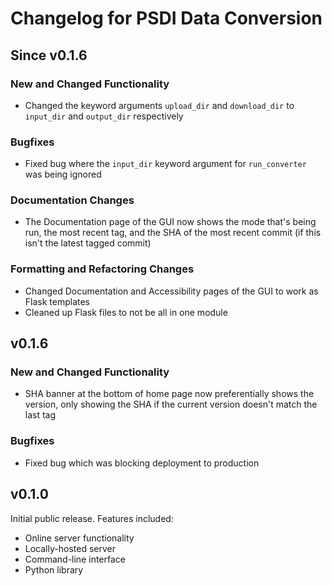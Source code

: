 # Changelog for PSDI Data Conversion

## Since v0.1.6

### New and Changed Functionality

- Changed the keyword arguments `upload_dir` and `download_dir` to `input_dir` and `output_dir` respectively

### Bugfixes

- Fixed bug where the `input_dir` keyword argument for `run_converter` was being ignored

### Documentation Changes

- The Documentation page of the GUI now shows the mode that's being run, the most recent tag, and the SHA of the most recent commit (if this isn't the latest tagged commit)

### Formatting and Refactoring Changes

- Changed Documentation and Accessibility pages of the GUI to work as Flask templates
- Cleaned up Flask files to not be all in one module

## v0.1.6

### New and Changed Functionality

- SHA banner at the bottom of home page now preferentially shows the version, only showing the SHA if the current version doesn't match the last tag

### Bugfixes

- Fixed bug which was blocking deployment to production

## v0.1.0

Initial public release. Features included:

- Online server functionality
- Locally-hosted server
- Command-line interface
- Python library
